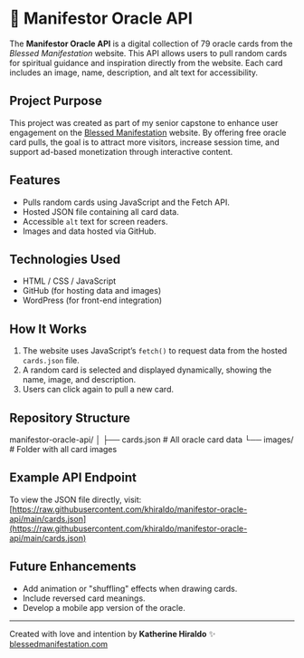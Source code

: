 # 🌙 Manifestor Oracle API

The **Manifestor Oracle API** is a digital collection of 79 oracle cards from the *Blessed Manifestation* website. This API allows users to pull random cards for spiritual guidance and inspiration directly from the website. Each card includes an image, name, description, and alt text for accessibility.

## Project Purpose
This project was created as part of my senior capstone to enhance user engagement on the [Blessed Manifestation](https://blessedmanifestation.com) website. By offering free oracle card pulls, the goal is to attract more visitors, increase session time, and support ad-based monetization through interactive content.

## Features
- Pulls random cards using JavaScript and the Fetch API.
- Hosted JSON file containing all card data.
- Accessible `alt` text for screen readers.
- Images and data hosted via GitHub.

## Technologies Used
- HTML / CSS / JavaScript  
- GitHub (for hosting data and images)  
- WordPress (for front-end integration)

## How It Works
1. The website uses JavaScript’s `fetch()` to request data from the hosted `cards.json` file.  
2. A random card is selected and displayed dynamically, showing the name, image, and description.  
3. Users can click again to pull a new card.

## Repository Structure
manifestor-oracle-api/
│
├── cards.json # All oracle card data
└── images/ # Folder with all card images


## Example API Endpoint
To view the JSON file directly, visit:  
[https://raw.githubusercontent.com/khiraldo/manifestor-oracle-api/main/cards.json](https://raw.githubusercontent.com/khiraldo/manifestor-oracle-api/main/cards.json)

## Future Enhancements
- Add animation or "shuffling" effects when drawing cards.
- Include reversed card meanings.
- Develop a mobile app version of the oracle.

---

Created with love and intention by **Katherine Hiraldo** ✨  
[blessedmanifestation.com](https://blessedmanifestation.com)

